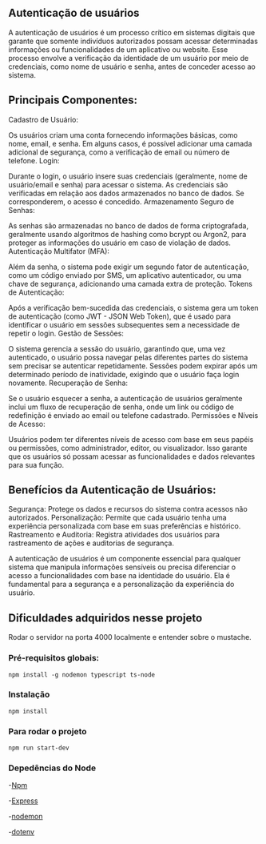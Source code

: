 ## Autenticação de usuários
A autenticação de usuários é um processo crítico em sistemas digitais que garante que somente indivíduos autorizados possam acessar determinadas informações ou funcionalidades de um aplicativo ou website. 
Esse processo envolve a verificação da identidade de um usuário por meio de credenciais, como nome de usuário e senha, antes de conceder acesso ao sistema.

## Principais Componentes:

Cadastro de Usuário:

Os usuários criam uma conta fornecendo informações básicas, como nome, email, e senha. Em alguns casos, é possível adicionar uma camada adicional de segurança, como a verificação de email ou número de telefone.
Login:

Durante o login, o usuário insere suas credenciais (geralmente, nome de usuário/email e senha) para acessar o sistema.
As credenciais são verificadas em relação aos dados armazenados no banco de dados. Se corresponderem, o acesso é concedido.
Armazenamento Seguro de Senhas:

As senhas são armazenadas no banco de dados de forma criptografada, geralmente usando algoritmos de hashing como bcrypt ou Argon2, para proteger as informações do usuário em caso de violação de dados.
Autenticação Multifator (MFA):

Além da senha, o sistema pode exigir um segundo fator de autenticação, como um código enviado por SMS, um aplicativo autenticador, ou uma chave de segurança, adicionando uma camada extra de proteção.
Tokens de Autenticação:

Após a verificação bem-sucedida das credenciais, o sistema gera um token de autenticação (como JWT - JSON Web Token), que é usado para identificar o usuário em sessões subsequentes sem a necessidade de repetir o login.
Gestão de Sessões:

O sistema gerencia a sessão do usuário, garantindo que, uma vez autenticado, o usuário possa navegar pelas diferentes partes do sistema sem precisar se autenticar repetidamente.
Sessões podem expirar após um determinado período de inatividade, exigindo que o usuário faça login novamente.
Recuperação de Senha:

Se o usuário esquecer a senha, a autenticação de usuários geralmente inclui um fluxo de recuperação de senha, onde um link ou código de redefinição é enviado ao email ou telefone cadastrado.
Permissões e Níveis de Acesso:

Usuários podem ter diferentes níveis de acesso com base em seus papéis ou permissões, como administrador, editor, ou visualizador. Isso garante que os usuários só possam acessar as funcionalidades e dados relevantes para sua função.

## Benefícios da Autenticação de Usuários:
Segurança: Protege os dados e recursos do sistema contra acessos não autorizados.
Personalização: Permite que cada usuário tenha uma experiência personalizada com base em suas preferências e histórico.
Rastreamento e Auditoria: Registra atividades dos usuários para rastreamento de ações e auditorias de segurança.

A autenticação de usuários é um componente essencial para qualquer sistema que manipula informações sensíveis ou precisa diferenciar o acesso a funcionalidades com base na identidade do usuário. 
Ela é fundamental para a segurança e a personalização da experiência do usuário.

## Dificuldades adquiridos nesse projeto 
Rodar o servidor na porta 4000 localmente e entender sobre o mustache. 

### Pré-requisitos globais: 
`npm install -g nodemon typescript ts-node` 

### Instalação 
`npm install` 

### Para rodar o projeto 
`npm run start-dev`

### Depedências do Node 

-[Npm](https://www.npmjs.com/) 

-[Express](https://expressjs.com/pt-br/)

-[nodemon](https://nodemon.io/) 

-[dotenv](https://www.npmjs.com/package/dotenv)
